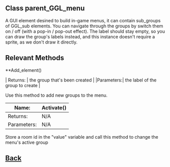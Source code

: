 ## Class parent_GGL_menu

A GUI element desined to build in-game menus, it can contain sub_groups of GGL_sub elements.
You can navigate through the groups by switch them on / off (with a pop-in / pop-out effect).
The label should stay empty, so you can draw the group's labels instead, and this instance doesn't require a sprite,
as we don't draw it directly.

## Relevant Methods


**Add_element()

| Returns:  | the group that's been created    |
|Parameters:| the label of the group to create |

Use this method to add new groups to the menu.

| Name:     | **Activate()** |
|--         |              --|
| Returns:  |      N/A       |
|Parameters:|      N/A       |

Store a room id in the "value" variable and call this method to change the menu's active group

## [Back](https://github.com/Ced30/GML-GUI-Library-GGL-Documentation/blob/main/API/Instance%20Classes.md)
